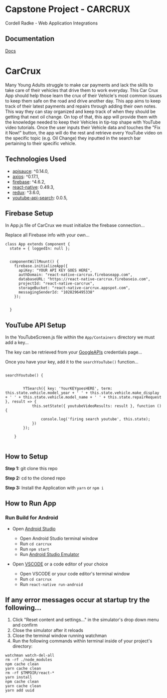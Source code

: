 # Capstone Project - CARCRUX
Cordell Radke - Web Application Integrations
## Documentation
[Docs](https://github.com/CordellRadke/capstone/tree/dev/docs)

#  CarCrux

Many Young Adults struggle to make car payments and lack the skills to take care of their vehicles that drive them to work everyday. This Car Crux App should help those learn the crux of their Vehicle's most common issues to keep them safe on the road and drive another day. This app aims to keep track of their latest payments and repairs through adding their own notes. This way they can stay organized and keep track of when they should be getting that next oil change. On top of that, this app will provide them with the knowledge needed to keep their Vehicles in tip-top shape with YouTube video tutorials. Once the user inputs their Vehicle data and touches the "Fix it Now!" button, the app will do the rest and retrieve every YouTube video on the specific topic (e.g. Oil Change) they inputted in the search bar pertaining to their specific vehicle.


## Technologies Used

* [apisauce](https://github.com/infinitered/apisauce): ^0.14.0,
* [axios](https://github.com/axios/axios): ^0.17.1,
* [firebase](https://firebase.google.com/docs/): ^4.6.2,
* [react-native](https://facebook.github.io/react-native/docs/getting-started.html): 0.49.3,
* [redux](https://redux.js.org/basics/usagewithreact): ^3.6.0,
* [youtube-api-search](https://www.npmjs.com/package/youtube-api-search): 0.0.5,


## Firebase Setup

In App.js file of CarCrux we must initialize the firebase connection...

Replace all Firebase info with your own...


```
class App extends Component {
  state = { loggedIn: null };


  componentWillMount() {
    firebase.initializeApp({
      apiKey: "YOUR API KEY GOES HERE",
      authDomain: "react-native-carcrux.firebaseapp.com",
      databaseURL: "https://react-native-carcrux.firebaseio.com",
      projectId: "react-native-carcrux",
      storageBucket: "react-native-carcrux.appspot.com",
      messagingSenderId: "1028296495338"
    });


  }
```

## YouTube API Setup

In the YouTubeScreen.js file within the ```App/Containers``` directory we must add a key...

The key can be retrieved from your [GoogleAPIs](https://console.developers.google.com/projectselector/apis/credentials?supportedpurview=project) credentials page...

Once you have your key, add it to the ```searchYouTube()``` function...

```

searchYoutube() {


        YTSearch({ key: 'YourKEYgoesHERE', term: this.state.vehicle.model_year + ' ' + this.state.vehicle.make_display + ' ' + this.state.vehicle.model_name + ' ' + this.state.repairRequest }, result => {
            this.setState({ youtubeVideoResults: result }, function () {

                console.log('firing search youtube', this.state);
            })
        });

    }


```



## How to Setup

**Step 1:** git clone this repo

**Step 2:** cd to the cloned repo

**Step 3:** Install the Application with `yarn` or `npm i`


## How to Run App

### Run Build for Android
   
* Open [Android Studio](https://developer.android.com/studio/)
     * Open Android Studio terminal window 
     * Run `cd carcrux`
     * Run `npm start`
     * Run [Android Studio Emulator](https://developer.android.com/studio/run/emulator)

* Open [VSCODE](https://code.visualstudio.com/) or a code editor of your choice
     * Open VSCODE or your code editor's terminal window
     * Run `cd carcrux`
     * Run `react-native run-android`
 
 ## If any error messages occur at startup try the following...

1. Click "Reset content and settings..." in the simulator's drop down menu and confirm
2. Close the simulator after it reloads
3. Close the terminal window running watchman
4. Run the following commands within terminal inside of your project's directory:

```
watchman watch-del-all
rm -rf ./node_modules
npm cache clean
yarn cache clean
rm -rf $TMPDIR/react-*
yarn install
npm cache clean
yarn cache clean
yarn add uuid

```
